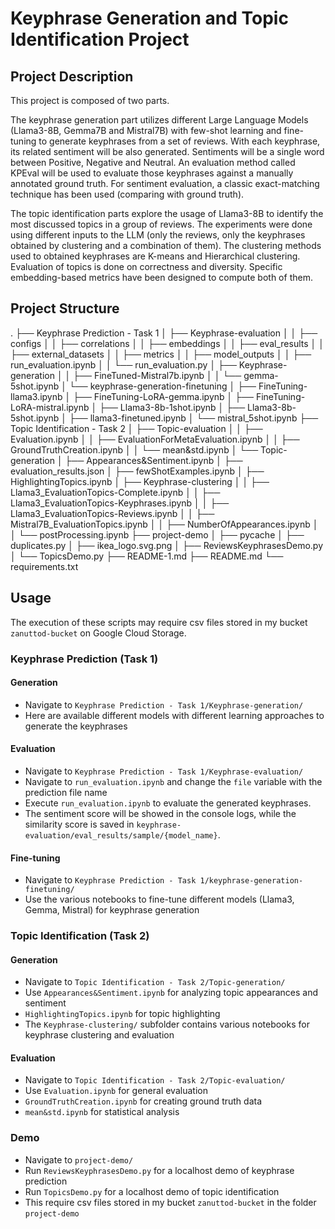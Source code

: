 # Keyphrase Generation and Topic Identification Project

## Project Description

This project is composed of two parts. 

The keyphrase generation part utilizes different Large Language Models (Llama3-8B, Gemma7B and Mistral7B) with few-shot learning and fine-tuning to generate keyphrases from a set of reviews. With each keyphrase, its related sentiment will be also generated. Sentiments will be a single word between Positive, Negative and Neutral. An evaluation method called KPEval will be used to evaluate those keyphrases against a manually annotated ground truth. For sentiment evaluation, a classic exact-matching technique has been used (comparing with ground truth).

The topic identification parts explore the usage of Llama3-8B to identify the most discussed topics in a group of reviews. The experiments were done using different inputs to the LLM (only the reviews, only the keyphrases obtained by clustering and a combination of them). The clustering methods used to obtained keyphrases are K-means and Hierarchical clustering. Evaluation of topics is done on correctness and diversity. Specific embedding-based metrics have been designed to compute both of them.

## Project Structure
.
├── Keyphrase Prediction - Task 1
│   ├── Keyphrase-evaluation
│   │   ├── configs
│   │   ├── correlations
│   │   ├── embeddings
│   │   ├── eval_results
│   │   ├── external_datasets
│   │   ├── metrics
│   │   ├── model_outputs
│   │   ├── run_evaluation.ipynb
│   │   └── run_evaluation.py
│   ├── Keyphrase-generation
│   │   ├── FineTuned-Mistral7b.ipynb
│   │   └── gemma-5shot.ipynb
│   └── keyphrase-generation-finetuning
│       ├── FineTuning-llama3.ipynb
│       ├── FineTuning-LoRA-gemma.ipynb
│       ├── FineTuning-LoRA-mistral.ipynb
│       ├── Llama3-8b-1shot.ipynb
│       ├── Llama3-8b-5shot.ipynb
│       ├── llama3-finetuned.ipynb
│       └── mistral_5shot.ipynb
├── Topic Identification - Task 2
│   ├── Topic-evaluation
│   │   ├── Evaluation.ipynb
│   │   ├── EvaluationForMetaEvaluation.ipynb
│   │   ├── GroundTruthCreation.ipynb
│   │   └── mean&std.ipynb
│   └── Topic-generation
│       ├── Appearances&Sentiment.ipynb
│       ├── evaluation_results.json
│       ├── fewShotExamples.ipynb
│       ├── HighlightingTopics.ipynb
│       ├── Keyphrase-clustering
│       │   ├── Llama3_EvaluationTopics-Complete.ipynb
│       │   ├── Llama3_EvaluationTopics-Keyphrases.ipynb
│       │   ├── Llama3_EvaluationTopics-Reviews.ipynb
│       │   ├── Mistral7B_EvaluationTopics.ipynb
│       │   ├── NumberOfAppearances.ipynb
│       │   └── postProcessing.ipynb
├── project-demo
│   ├── pycache
│   ├── duplicates.py
│   ├── ikea_logo.svg.png
│   ├── ReviewsKeyphrasesDemo.py
│   └── TopicsDemo.py
├── README-1.md
├── README.md
└── requirements.txt

## Usage

The execution of these scripts may require csv files stored in my bucket `zanuttod-bucket` on Google Cloud Storage.

### Keyphrase Prediction (Task 1)

#### Generation
- Navigate to `Keyphrase Prediction - Task 1/Keyphrase-generation/`
- Here are available different models with different learning approaches to generate the keyphrases


#### Evaluation
- Navigate to `Keyphrase Prediction - Task 1/Keyphrase-evaluation/`
- Navigate to `run_evaluation.ipynb` and change the `file` variable with the prediction file name
- Execute `run_evaluation.ipynb` to evaluate the generated keyphrases.
- The sentiment score will be showed in the console logs, while the similarity score is saved in `keyphrase-evaluation/eval_results/sample/{model_name}`.


#### Fine-tuning
- Navigate to `Keyphrase Prediction - Task 1/keyphrase-generation-finetuning/`
- Use the various notebooks to fine-tune different models (Llama3, Gemma, Mistral) for keyphrase generation


### Topic Identification (Task 2)

#### Generation
- Navigate to `Topic Identification - Task 2/Topic-generation/`
- Use `Appearances&Sentiment.ipynb` for analyzing topic appearances and sentiment
- `HighlightingTopics.ipynb` for topic highlighting
- The `Keyphrase-clustering/` subfolder contains various notebooks for keyphrase clustering and evaluation


#### Evaluation
- Navigate to `Topic Identification - Task 2/Topic-evaluation/`
- Use `Evaluation.ipynb` for general evaluation
- `GroundTruthCreation.ipynb` for creating ground truth data
- `mean&std.ipynb` for statistical analysis


### Demo
- Navigate to `project-demo/`
- Run `ReviewsKeyphrasesDemo.py` for a localhost demo of keyphrase prediction
- Run `TopicsDemo.py` for a localhost demo of topic identification
- This require csv files stored in my bucket `zanuttod-bucket` in the folder `project-demo`  